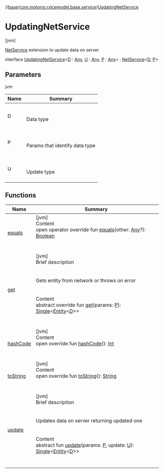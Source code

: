 //[base](../../index.md)/[com.motorro.rxlcemodel.base.service](../index.md)/[UpdatingNetService](index.md)



# UpdatingNetService  
 [jvm] 

[NetService](../-net-service/index.md) extension to update data on server

interface [UpdatingNetService](index.md)<[D](index.md) : [Any](https://kotlinlang.org/api/latest/jvm/stdlib/kotlin/-any/index.html), [U](index.md) : [Any](https://kotlinlang.org/api/latest/jvm/stdlib/kotlin/-any/index.html), [P](index.md) : [Any](https://kotlinlang.org/api/latest/jvm/stdlib/kotlin/-any/index.html)> : [NetService](../-net-service/index.md)<[D](index.md), [P](index.md)>    


## Parameters  
  
jvm  
  
|  Name|  Summary| 
|---|---|
| D| <br><br>Data type<br><br>
| P| <br><br>Params that identify data type<br><br>
| U| <br><br>Update type<br><br>
  


## Functions  
  
|  Name|  Summary| 
|---|---|
| [equals](https://kotlinlang.org/api/latest/jvm/stdlib/kotlin/-any/equals.html)| [jvm]  <br>Content  <br>open operator override fun [equals](https://kotlinlang.org/api/latest/jvm/stdlib/kotlin/-any/equals.html)(other: [Any](https://kotlinlang.org/api/latest/jvm/stdlib/kotlin/-any/index.html)?): [Boolean](https://kotlinlang.org/api/latest/jvm/stdlib/kotlin/-boolean/index.html)  <br><br><br>
| [get](../-net-service/get.md)| [jvm]  <br>Brief description  <br><br><br>Gets entity from network or throws on error<br><br>  <br>Content  <br>abstract override fun [get](../-net-service/get.md)(params: [P](index.md)): [Single](http://reactivex.io/RxJava/2.x/javadoc/io/reactivex/Single.html)<[Entity](../../com.motorro.rxlcemodel.base.entity/-entity/index.md)<[D](index.md)>>  <br><br><br>
| [hashCode](https://kotlinlang.org/api/latest/jvm/stdlib/kotlin/-any/hash-code.html)| [jvm]  <br>Content  <br>open override fun [hashCode](https://kotlinlang.org/api/latest/jvm/stdlib/kotlin/-any/hash-code.html)(): [Int](https://kotlinlang.org/api/latest/jvm/stdlib/kotlin/-int/index.html)  <br><br><br>
| [toString](https://kotlinlang.org/api/latest/jvm/stdlib/kotlin/-any/to-string.html)| [jvm]  <br>Content  <br>open override fun [toString](https://kotlinlang.org/api/latest/jvm/stdlib/kotlin/-any/to-string.html)(): [String](https://kotlinlang.org/api/latest/jvm/stdlib/kotlin/-string/index.html)  <br><br><br>
| [update](update.md)| [jvm]  <br>Brief description  <br><br><br>Updates data on server returning updated one<br><br>  <br>Content  <br>abstract fun [update](update.md)(params: [P](index.md), update: [U](index.md)): [Single](http://reactivex.io/RxJava/2.x/javadoc/io/reactivex/Single.html)<[Entity](../../com.motorro.rxlcemodel.base.entity/-entity/index.md)<[D](index.md)>>  <br><br><br>

